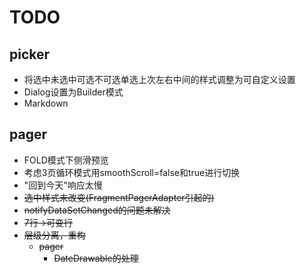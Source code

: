 # TODO

## picker
- 将选中未选中可选不可选单选上次左右中间的样式调整为可自定义设置
- Dialog设置为Builder模式
- Markdown

## pager
- FOLD模式下侧滑预览
- 考虑3页循环模式用smoothScroll=false和true进行切换
- "回到今天"响应太慢
- ~~选中样式未改变(FragmentPagerAdapter引起的)~~
- ~~notifyDataSetChanged的问题未解决~~
- ~~7行->可变行~~
- ~~层级分离，重构~~
    - ~~pager~~
        - ~~DateDrawable的处理~~